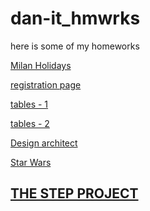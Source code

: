 # dan-it_hmwrks
here is some of my homeworks

<a href="https://dvesna.github.io/dan-it_hmwrks/homework3/index.html">Milan Holidays</a>

<a href="https://dvesna.github.io/dan-it_hmwrks/homework4/index.html">registration page</a>

<a href="https://dvesna.github.io/dan-it_hmwrks/homework5/index.html">tables - 1</a>

<a href="https://dvesna.github.io/dan-it_hmwrks/homework5_additional_task/index.html">tables - 2</a>

<a href="https://dvesna.github.io/dan-it_hmwrks/homework6/index.html">Design architect</a>

<a href="https://dvesna.github.io/dan-it_hmwrks/homework7/index.html">Star Wars</a>

<a href="https://dvesna.github.io/dan-it_hmwrks/step-project-ham/index.html">THE STEP PROJECT</a>
-----------------------------------

